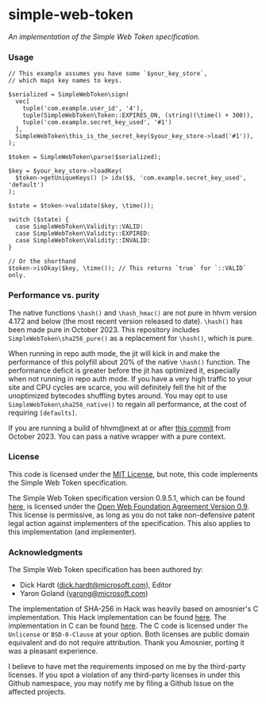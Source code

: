 # simple-web-token

_An implementation of the Simple Web Token specification._

### Usage

```HACK
// This example assumes you have some `$your_key_store`,
// which maps key names to keys.

$serialized = SimpleWebToken\sign(
  vec[
    tuple('com.example.user_id', '4'),
    tuple(SimpleWebToken\Token::EXPIRES_ON, (string)(\time() + 300)),
    tuple('com.example.secret_key_used', '#1')
  ],
  SimpleWebToken\this_is_the_secret_key($your_key_store->load('#1')),
);

$token = SimpleWebToken\parse($serialized);

$key = $your_key_store->loadKey(
  $token->getUniqueKeys() |> idx($$, 'com.example.secret_key_used', 'default')
);

$state = $token->validate($key, \time());

switch ($state) {
  case SimpleWebToken\Validity::VALID:
  case SimpleWebToken\Validity::EXPIRED:
  case SimpleWebToken\Validity::INVALID:
}

// Or the shorthand
$token->isOkay($key, \time()); // This returns `true` for `::VALID` only.
```

### Performance vs. purity

The native functions `\hash()` and `\hash_hmac()` are not pure in hhvm version 4.172
and below (the most recent version released to date). `\hash()` has been made pure
in October 2023. This repository includes `SimpleWebToken\sha256_pure()` as
a replacement for `\hash()`, which is pure.

When running in repo auth mode, the jit will kick in and make the performance of
this polyfill about 20% of the native `\hash()` function. The performance deficit
is greater before the jit has optimized it, especially when not running in repo
auth mode. If you have a very high traffic to your site and CPU cycles are scarce,
you will definitely fell the hit of the unoptimized bytecodes shuffling bytes
around. You may opt to use `SimpleWebToken\sha256_native()` to regain all
performance, at the cost of requiring `[defaults]`.

If you are running a build of hhvm@next at or after [this commit](https://github.com/facebook/hhvm/commit/9ec4a4400535521c74ebc9db47dcdf7b9785a2bc)
from October 2023. You can pass a native wrapper with a pure context.

### License

This code is licensed under the [MIT License](./LICENSE), but note,
this code implements the Simple Web Token specification.

The Simple Web Token specification version 0.9.5.1, which can be found [here](<https://learn.microsoft.com/en-us/previous-versions/azure/azure-services/hh781551(v=azure.100)?redirectedfrom=MSDN>),
is licensed under the [Open Web Foundation Agreement Version 0.9](https://www.openwebfoundation.org/the-agreements/the-owf-0-9-agreements-necessary-claims/open-web-foundation-agreement-0-9).
This license is permissive, as long as you do not take
non-defensive patent legal action against implementers of the specification.
This also applies to this implementation (and implementer).

### Acknowledgments

The Simple Web Token specification has been authored by:

- Dick Hardt (dick.hardt@microsoft.com), Editor
- Yaron Goland (yarong@microsoft.com)

The implementation of SHA-256 in Hack was heavily based on amosnier's C implementation.
This Hack implementation can be found [here](https://github.com/hershel-theodore-layton/simple-web-token/blob/master/src/_Private/sha256.c.hack).
The implementation in C can be found [here](https://github.com/amosnier/sha-2/tree/b29613850d6e54e7159197ef42c7d22d012b6367).
The C code is licensed under `The Unlicense` or `BSD-0-Clause` at your option.
Both licenses are public domain equivalent and do not require attribution.
Thank you Amosnier, porting it was a pleasant experience.

I believe to have met the requirements imposed on me by the third-party licenses.
If you spot a violation of any third-party licenses in under this Github namespace,
you may notify me by filing a Github Issue on the affected projects.
